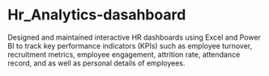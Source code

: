 # Hr_Analytics-dasahboard
Designed and maintained interactive HR dashboards using Excel and Power BI  to track key performance indicators (KPIs) such as employee turnover,  recruitment metrics, employee engagement, attrition rate, attendance record,  and as well as personal details of employees. 
